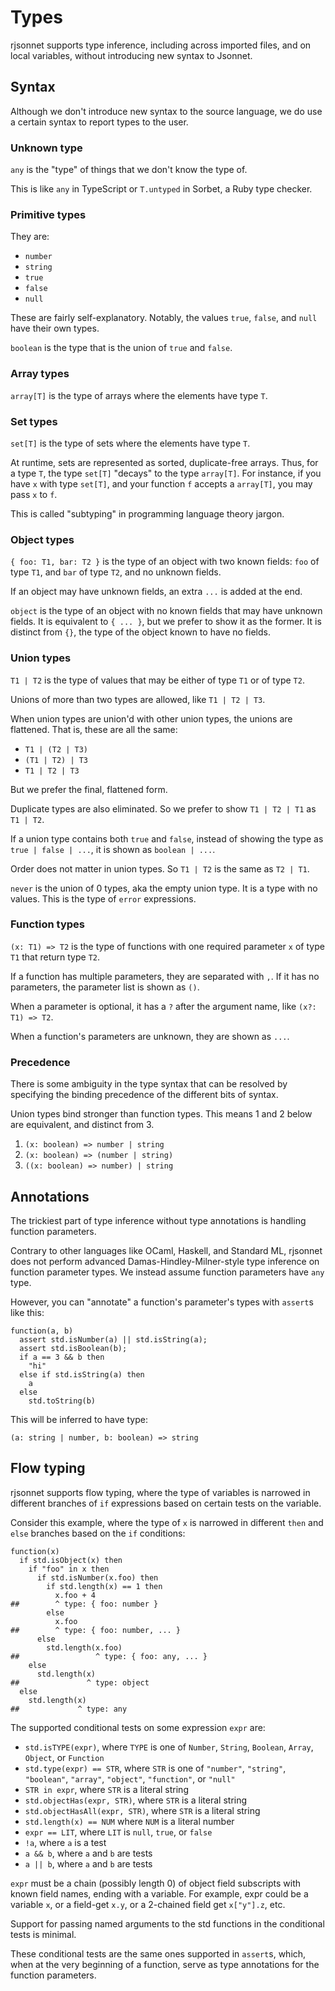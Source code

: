 # Types

rjsonnet supports type inference, including across imported files, and on local variables, without introducing new syntax to Jsonnet.

## Syntax

Although we don't introduce new syntax to the source language, we do use a certain syntax to report types to the user.

### Unknown type

`any` is the "type" of things that we don't know the type of.

This is like `any` in TypeScript or `T.untyped` in Sorbet, a Ruby type checker.

### Primitive types

They are:

- `number`
- `string`
- `true`
- `false`
- `null`

These are fairly self-explanatory. Notably, the values `true`, `false`, and `null` have their own types.

`boolean` is the type that is the union of `true` and `false`.

### Array types

`array[T]` is the type of arrays where the elements have type `T`.

### Set types

`set[T]` is the type of sets where the elements have type `T`.

At runtime, sets are represented as sorted, duplicate-free arrays. Thus, for a type `T`, the type `set[T]` "decays" to the type `array[T]`. For instance, if you have `x` with type `set[T]`, and your function `f` accepts a `array[T]`, you may pass `x` to `f`.

This is called "subtyping" in programming language theory jargon.

### Object types

`{ foo: T1, bar: T2 }` is the type of an object with two known fields: `foo` of type `T1`, and `bar` of type `T2`, and no unknown fields.

If an object may have unknown fields, an extra `...` is added at the end.

`object` is the type of an object with no known fields that may have unknown fields. It is equivalent to `{ ... }`, but we prefer to show it as the former. It is distinct from `{}`, the type of the object known to have no fields.

### Union types

`T1 | T2` is the type of values that may be either of type `T1` or of type `T2`.

Unions of more than two types are allowed, like `T1 | T2 | T3`.

When union types are union'd with other union types, the unions are flattened. That is, these are all the same:

- `T1 | (T2 | T3)`
- `(T1 | T2) | T3`
- `T1 | T2 | T3`

But we prefer the final, flattened form.

Duplicate types are also eliminated. So we prefer to show `T1 | T2 | T1` as `T1 | T2`.

If a union type contains both `true` and `false`, instead of showing the type as `true | false | ...`, it is shown as `boolean | ...`.

Order does not matter in union types. So `T1 | T2` is the same as `T2 | T1`.

`never` is the union of 0 types, aka the empty union type. It is a type with no values. This is the type of `error` expressions.

### Function types

`(x: T1) => T2` is the type of functions with one required parameter `x` of type `T1` that return type `T2`.

If a function has multiple parameters, they are separated with `,`. If it has no parameters, the parameter list is shown as `()`.

When a parameter is optional, it has a `?` after the argument name, like `(x?: T1) => T2`.

When a function's parameters are unknown, they are shown as `...`.

### Precedence

There is some ambiguity in the type syntax that can be resolved by specifying the binding precedence of the different bits of syntax.

Union types bind stronger than function types. This means 1 and 2 below are equivalent, and distinct from 3.

1. `(x: boolean) => number | string`
2. `(x: boolean) => (number | string)`
3. `((x: boolean) => number) | string`

## Annotations

The trickiest part of type inference without type annotations is handling function parameters.

Contrary to other languages like OCaml, Haskell, and Standard ML, rjsonnet does not perform advanced Damas-Hindley-Milner-style type inference on function parameter types. We instead assume function parameters have `any` type.

However, you can "annotate" a function's parameter's types with `assert`s like this:

```jsonnet
function(a, b)
  assert std.isNumber(a) || std.isString(a);
  assert std.isBoolean(b);
  if a == 3 && b then
    "hi"
  else if std.isString(a) then
    a
  else
    std.toString(b)
```

This will be inferred to have type:

```
(a: string | number, b: boolean) => string
```

## Flow typing

rjsonnet supports flow typing, where the type of variables is narrowed in different branches of `if` expressions based on certain tests on the variable.

Consider this example, where the type of `x` is narrowed in different `then` and `else` branches based on the `if` conditions:

```jsonnet
function(x)
  if std.isObject(x) then
    if "foo" in x then
      if std.isNumber(x.foo) then
        if std.length(x) == 1 then
          x.foo + 4
##        ^ type: { foo: number }
        else
          x.foo
##        ^ type: { foo: number, ... }
      else
        std.length(x.foo)
##                 ^ type: { foo: any, ... }
    else
      std.length(x)
##               ^ type: object
  else
    std.length(x)
##             ^ type: any
```

The supported conditional tests on some expression `expr` are:

- `std.isTYPE(expr)`, where `TYPE` is one of `Number`, `String`, `Boolean`, `Array`, `Object`, or `Function`
- `std.type(expr) == STR`, where `STR` is one of `"number"`, `"string"`, `"boolean"`, `"array"`, `"object"`, `"function"`, or `"null"`
- `STR in expr`, where `STR` is a literal string
- `std.objectHas(expr, STR)`, where `STR` is a literal string
- `std.objectHasAll(expr, STR)`, where `STR` is a literal string
- `std.length(x) == NUM` where `NUM` is a literal number
- `expr == LIT`, where `LIT` is `null`, `true`, or `false`
- `!a`, where `a` is a test
- `a && b`, where `a` and `b` are tests
- `a || b`, where `a` and `b` are tests

`expr` must be a chain (possibly length 0) of object field subscripts with known field names, ending with a variable. For example, expr could be a variable `x`, or a field-get `x.y`, or a 2-chained field get `x["y"].z`, etc.

Support for passing named arguments to the std functions in the conditional tests is minimal.

These conditional tests are the same ones supported in `assert`s, which, when at the very beginning of a function, serve as type annotations for the function parameters.
